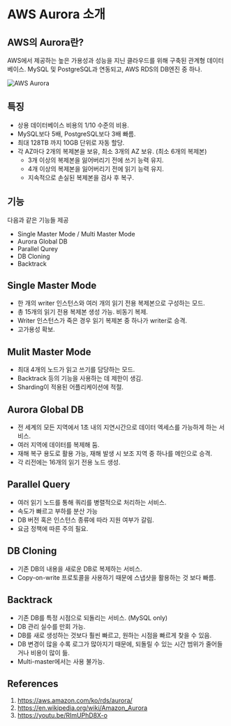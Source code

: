 # AWS Aurora 소개

## AWS의 Aurora란?

AWS에서 제공하는 높은 가용성과 성능을 지닌 클라우드를 위해 구축된 관계형 데이터베이스. MySQL 및 PostgreSQL과 연동되고, AWS RDS의 DB엔진 중 하나.

![AWS Aurora](https://d1.awsstatic.com/Product-Page-Diagram_Amazon-Aurora_How-it-Works%402x.7f9807e25a7f6294f9a7d7d5e1b073999c345037.png)

## 특징

- 상용 데이터베이스 비용의 1/10 수준의 비용.
- MySQL보다 5배, PostgreSQL보다 3배 빠름.
- 최대 128TB 까지 10GB 단위로 자동 할당.
- 각 AZ마다 2개의 복제본을 보유, 최소 3개의 AZ 보유. (최소 6개의 복제본)
  - 3개 이상의 복제본을 잃어버리기 전에 쓰기 능력 유지.
  - 4개 이상의 복제본을 잃어버리기 전에 읽기 능력 유지.
  - 지속적으로 손실된 복제본을 검사 후 복구.

## 기능

다음과 같은 기능들 제공

- Single Master Mode / Multi Master Mode
- Aurora Global DB
- Parallel Qurey
- DB Cloning
- Backtrack

## Single Master Mode

- 한 개의 writer 인스턴스와 여러 개의 읽기 전용 복제본으로 구성하는 모드.
- 총 15개의 읽기 전용 복제본 생성 가능. 비동기 복제.
- Writer 인스턴스가 죽은 경우 읽기 복제본 중 하나가 writer로 승격.
- 고가용성 확보.

## Mulit Master Mode

- 최대 4개의 노드가 읽고 쓰기를 담당하는 모드.
- Backtrack 등의 기능을 사용하는 데 제한이 생김.
- Sharding이 적용된 어플리케이션에 적절.

## Aurora Global DB

- 전 세계의 모든 지역에서 1초 내의 지연시간으로 데이터 엑세스를 가능하게 하는 서비스.
- 여러 지역에 데이터를 복제해 둠.
- 재해 복구 용도로 활용 가능, 재해 발생 시 보조 지역 중 하나를 메인으로 승격.
- 각 리전에는 16개의 읽기 전용 노드 생성.

## Parallel Query

- 여러 읽기 노드를 통해 쿼리를 병렬적으로 처리하는 서비스.
- 속도가 빠르고 부하를 분산 가능
- DB 버전 혹은 인스턴스 종류에 따라 지원 여부가 갈림.
- 요금 정책에 따른 주의 필요.

## DB Cloning

- 기존 DB의 내용을 새로운 DB로 복제하는 서비스.
- Copy-on-write 프로토콜을 사용하기 때문에 스냅샷을 활용하는 것 보다 빠름.

## Backtrack

- 기존 DB를 특정 시점으로 되돌리는 서비스. (MySQL only)
- DB 관리 실수를 만회 가능.
- DB를 새로 생성하는 것보다 훨씬 빠르고, 원하는 시점을 빠르게 찾을 수 있음.
- DB 변경이 많을 수록 로그가 많아지기 때문에, 되돌릴 수 있는 시간 범위가 줄어들거나 비용이 많이 듦.
- Multi-master에서는 사용 불가능.

## References

1. https://aws.amazon.com/ko/rds/aurora/
2. https://en.wikipedia.org/wiki/Amazon_Aurora
3. https://youtu.be/RImUPhD8X-o
